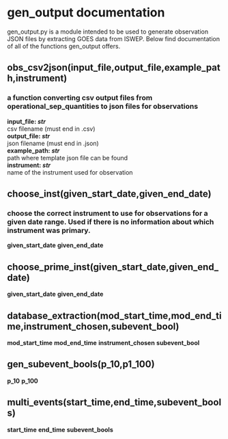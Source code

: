 # gen_output documentation

gen_output.py is a module intended to be used to generate observation JSON files by extracting GOES data from ISWEP.
Below find documentation of all of the functions gen_output offers.

## obs_csv2json(input_file,output_file,example_path,instrument)
### a function converting csv output files from operational_sep_quantities to json files for observations
  **input_file: *str***  
  csv filename (must end in .csv)  
**output_file: *str***  
  json filename (must end in .json)  
**example_path: *str***  
  path where template json file can be found  
**instrument: *str***  
  name of the instrument used for observation  
  
## choose_inst(given_start_date,given_end_date)
### choose the correct instrument to use for observations for a given date range. Used if there is no information about which instrument was primary.
**given_start_date**
**given_end_date**

## choose_prime_inst(given_start_date,given_end_date)
**given_start_date**
**given_end_date**

## database_extraction(mod_start_time,mod_end_time,instrument_chosen,subevent_bool)
**mod_start_time**
**mod_end_time**
**instrument_chosen**
**subevent_bool**

## gen_subevent_bools(p_10,p1_100)
**p_10**
**p_100**

## multi_events(start_time,end_time,subevent_bools)
**start_time**
**end_time**
**subevent_bools**
